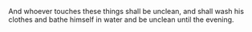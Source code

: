 And whoever touches these things shall be unclean, and shall wash his clothes and bathe himself in water and be unclean until the evening.
